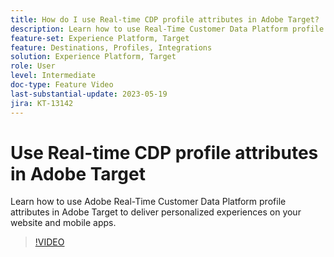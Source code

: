 ```yaml
---
title: How do I use Real-time CDP profile attributes in Adobe Target?
description: Learn how to use Real-Time Customer Data Platform profile attributes in Adobe Target to deliver personalized experiences on your website and mobile apps.
feature-set: Experience Platform, Target
feature: Destinations, Profiles, Integrations
solution: Experience Platform, Target
role: User
level: Intermediate
doc-type: Feature Video
last-substantial-update: 2023-05-19
jira: KT-13142
---
```


# Use Real-time CDP profile attributes in Adobe Target

Learn how to use Adobe Real-Time Customer Data Platform profile attributes in Adobe Target to deliver personalized experiences on your website and mobile apps.

>[!VIDEO](https://video.tv.adobe.com/v/3419318/?learn=on)
